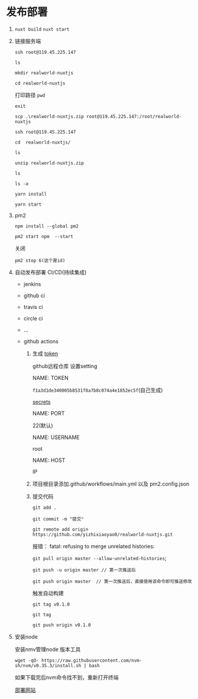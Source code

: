 # 发布部署


1. `nuxt build`  `nuxt start`

2. 链接服务端

    `ssh root@119.45.225.147`

    `ls`

    `mkdir realworld-nuxtjs`

    `cd realworld-nuxtjs`

    打印路径  `pwd`

    `exit`

    `scp .\realworld-nuxtjs.zip root@119.45.225.147:/root/realworld-nuxtjs`

    `ssh root@119.45.225.147`

    `cd  realworld-nuxtjs/`

    `ls`

    `unzip realworld-nuxtjs.zip`

    `ls`

    `ls -a`

    `yarn install`

    `yarn start`

3. pm2
   
   `npm install --global pm2`


   `pm2 start npm  --start`

   关闭

   `pm2 stop 6(这个是id)`

4. 自动发布部署 CI/CD(持续集成)

    
    * jenkins

    * github ci

    * travis ci

    * circle ci

    * ...

    * github actions

        1. 生成 [token](https://github.com/settings/tokens)

            github远程仓库 设置setting 

            NAME: TOKEN  

            `f1a3d1de340005b8531f8a7b8c074a4e1852ec5f`(自己生成)

            [secrets](https://github.com/yizhixiaoyao0/realworld-nuxtjs/settings/secrets/new)

            NAME: PORT

            22(默认)

            NAME: USERNAME

            root

            NAME: HOST

            IP
        
        2. 项目根目录添加.github/workflows/main.yml  以及 pm2.config.json

        3. 提交代码

            `git add .`

            `git commit -m "提交"`

            `git remote add origin https://github.com/yizhixiaoyao0/realworld-nuxtjs.git`

            报错： fatal: refusing to merge unrelated histories:

            `git pull origin master --allow-unrelated-histories`;

            `git push -u origin master // 第一次推送后`

            `git push origin master  // 第一次推送后，直接使用该命令即可推送修改`
            
            触发自动构建

            `git tag v0.1.0`
            
            `git tag`

            `git push origin v0.1.0`



5. 安装node
   
   安装nmv管理node 版本工具

   `wget -qO- https://raw.githubusercontent.com/nvm-sh/nvm/v0.35.3/install.sh | bash`

   如果下载完后nvm命令找不到，重新打开终端

   [部署网站](https://www.cnblogs.com/leslie1943/p/13472784.html)


   
